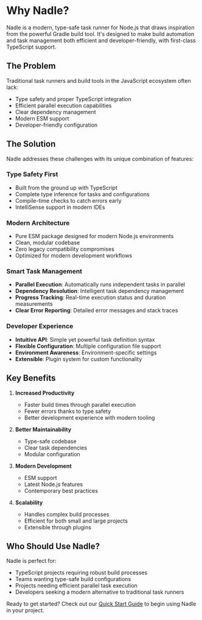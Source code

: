 # Why Nadle?

Nadle is a modern, type-safe task runner for Node.js that draws inspiration from the powerful Gradle build tool. It's designed to make build automation and task management both efficient and developer-friendly, with first-class TypeScript support.

## The Problem

Traditional task runners and build tools in the JavaScript ecosystem often lack:

- Type safety and proper TypeScript integration
- Efficient parallel execution capabilities
- Clear dependency management
- Modern ESM support
- Developer-friendly configuration

## The Solution

Nadle addresses these challenges with its unique combination of features:

### Type Safety First

- Built from the ground up with TypeScript
- Complete type inference for tasks and configurations
- Compile-time checks to catch errors early
- IntelliSense support in modern IDEs

### Modern Architecture

- Pure ESM package designed for modern Node.js environments
- Clean, modular codebase
- Zero legacy compatibility compromises
- Optimized for modern development workflows

### Smart Task Management

- **Parallel Execution**: Automatically runs independent tasks in parallel
- **Dependency Resolution**: Intelligent task dependency management
- **Progress Tracking**: Real-time execution status and duration measurements
- **Clear Error Reporting**: Detailed error messages and stack traces

### Developer Experience

- **Intuitive API**: Simple yet powerful task definition syntax
- **Flexible Configuration**: Multiple configuration file support
- **Environment Awareness**: Environment-specific settings
- **Extensible**: Plugin system for custom functionality

## Key Benefits

1. **Increased Productivity**

   - Faster build times through parallel execution
   - Fewer errors thanks to type safety
   - Better development experience with modern tooling

2. **Better Maintainability**

   - Type-safe codebase
   - Clear task dependencies
   - Modular configuration

3. **Modern Development**

   - ESM support
   - Latest Node.js features
   - Contemporary best practices

4. **Scalability**
   - Handles complex build processes
   - Efficient for both small and large projects
   - Extensible through plugins

## Who Should Use Nadle?

Nadle is perfect for:

- TypeScript projects requiring robust build processes
- Teams wanting type-safe build configurations
- Projects needing efficient parallel task execution
- Developers seeking a modern alternative to traditional task runners

Ready to get started? Check out our [Quick Start Guide](./installation.md) to begin using Nadle in your project.
